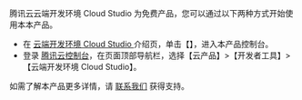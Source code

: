 腾讯云云端开发环境 Cloud Studio 为免费产品，您可以通过以下两种方式开始使用本本产品。
- 在 [云端开发环境 Cloud Studio ]() 介绍页，单击【】，进入本产品控制台。
- 登录 [腾讯云控制台](https://console.cloud.tencent.com/)，在页面顶部导航栏，选择【云产品】>【开发者工具】>【云端开发环境 Cloud Studio】。

如需了解本产品更多详情，请 [联系我们](https://cloud.tencent.com/about/connect) 获得支持。